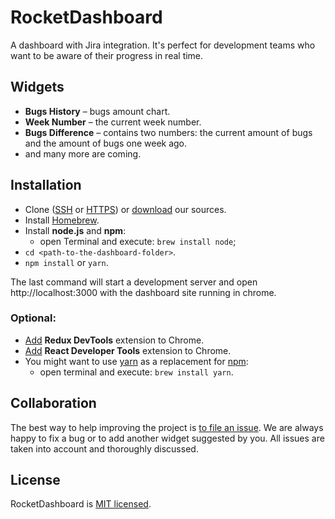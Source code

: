 # RocketDashboard

A dashboard with Jira integration.
It's perfect for development teams who want to be aware of their progress in real time.

## Widgets

- **Bugs History** – bugs amount chart.
- **Week Number** – the current week number.
- **Bugs Difference** – contains two numbers: the current amount of bugs and the amount of bugs one week ago.
- and many more are coming.

## Installation

- Clone ([SSH](git@github.com:rocket-internet-berlin/RocketDashboard.git) or [HTTPS](https://github.com/rocket-internet-berlin/RocketDashboard.git)) or [download](https://github.com/rocket-internet-berlin/RocketDashboard/archive/master.zip) our sources.
- Install [Homebrew](https://brew.sh).
- Install **node.js** and **npm**:
  - open Terminal and execute: `brew install node`;
- `cd <path-to-the-dashboard-folder>`.
- `npm install` or `yarn`.

The last command will start a development server and open http://localhost:3000 with the dashboard site running in chrome.

### Optional:

- [Add](https://chrome.google.com/webstore/detail/redux-devtools/lmhkpmbekcpmknklioeibfkpmmfibljd) **Redux DevTools** extension to Chrome.
- [Add](https://chrome.google.com/webstore/detail/react-developer-tools/fmkadmapgofadopljbjfkapdkoienihi) **React Developer Tools** extension to Chrome.
- You might want to use [yarn](https://yarnpkg.com) as a replacement for [npm](https://www.npmjs.com):
  - open terminal and execute: `brew install yarn`.

## Collaboration

The best way to help improving the project is [to file an issue](https://github.com/rocket-internet-berlin/RocketDashboard/issues/new). We are always happy to fix a bug or to add another widget suggested by you. All issues are taken into account and thoroughly discussed.

## License

RocketDashboard is [MIT licensed](./LICENSE).
